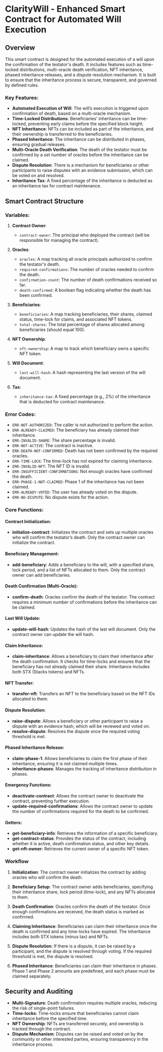 # ClarityWill -  Enhanced Smart Contract for Automated Will Execution

## Overview
This smart contract is designed for the automated execution of a will upon the confirmation of the testator's death. It includes features such as time-locked distributions, multi-oracle death verification, NFT inheritance, phased inheritance releases, and a dispute resolution mechanism. It is built to ensure that the inheritance process is secure, transparent, and governed by defined rules.

### Key Features:
- **Automated Execution of Will**: The will’s execution is triggered upon confirmation of death, based on a multi-oracle mechanism.
- **Time-Locked Distributions**: Beneficiaries’ inheritance can be time-locked, preventing early claims before the specified block height.
- **NFT Inheritance**: NFTs can be included as part of the inheritance, and their ownership is transferred to the beneficiaries.
- **Phased Inheritance**: The inheritance can be distributed in phases, ensuring gradual releases.
- **Multi-Oracle Death Verification**: The death of the testator must be confirmed by a set number of oracles before the inheritance can be claimed.
- **Dispute Resolution**: There is a mechanism for beneficiaries or other participants to raise disputes with an evidence submission, which can be voted on and resolved.
- **Inheritance Tax**: A fixed percentage of the inheritance is deducted as an inheritance tax for contract maintenance.

## Smart Contract Structure

### Variables:
1. **Contract Owner**:
   - `contract-owner`: The principal who deployed the contract (will be responsible for managing the contract).

2. **Oracles**:
   - `oracles`: A map tracking all oracle principals authorized to confirm the testator's death.
   - `required-confirmations`: The number of oracles needed to confirm the death.
   - `confirmation-count`: The number of death confirmations received so far.
   - `death-confirmed`: A boolean flag indicating whether the death has been confirmed.

3. **Beneficiaries**:
   - `beneficiaries`: A map tracking beneficiaries, their shares, claimed status, time-lock for claims, and associated NFT tokens.
   - `total-shares`: The total percentage of shares allocated among beneficiaries (should equal 100).

4. **NFT Ownership**:
   - `nft-ownership`: A map to track which beneficiary owns a specific NFT token.

5. **Will Document**:
   - `last-will-hash`: A hash representing the last version of the will document.

6. **Tax**:
   - `inheritance-tax`: A fixed percentage (e.g., 2%) of the inheritance that is deducted for contract maintenance.

### Error Codes:
- `ERR-NOT-AUTHORIZED`: The caller is not authorized to perform the action.
- `ERR-ALREADY-CLAIMED`: The beneficiary has already claimed their inheritance.
- `ERR-INVALID-SHARE`: The share percentage is invalid.
- `ERR-NOT-ACTIVE`: The contract is inactive.
- `ERR-DEATH-NOT-CONFIRMED`: Death has not been confirmed by the required oracles.
- `ERR-TIME-LOCK`: The time-lock has not expired for claiming inheritance.
- `ERR-INVALID-NFT`: The NFT ID is invalid.
- `ERR-INSUFFICIENT-CONFIRMATIONS`: Not enough oracles have confirmed the death.
- `ERR-PHASE-1-NOT-CLAIMED`: Phase 1 of the inheritance has not been claimed.
- `ERR-ALREADY-VOTED`: The user has already voted on the dispute.
- `ERR-NO-DISPUTE`: No dispute exists for the action.

### Core Functions:

#### Contract Initialization:
- **initialize-contract**: Initializes the contract and sets up multiple oracles who will confirm the testator’s death. Only the contract owner can initialize the contract.

#### Beneficiary Management:
- **add-beneficiary**: Adds a beneficiary to the will, with a specified share, lock period, and a list of NFTs allocated to them. Only the contract owner can add beneficiaries.

#### Death Confirmation (Multi-Oracle):
- **confirm-death**: Oracles confirm the death of the testator. The contract requires a minimum number of confirmations before the inheritance can be claimed.

#### Last Will Update:
- **update-will-hash**: Updates the hash of the last will document. Only the contract owner can update the will hash.

#### Claim Inheritance:
- **claim-inheritance**: Allows a beneficiary to claim their inheritance after the death confirmation. It checks for time-locks and ensures that the beneficiary has not already claimed their share. Inheritance includes both STX (Stacks tokens) and NFTs.

#### NFT Transfer:
- **transfer-nft**: Transfers an NFT to the beneficiary based on the NFT IDs allocated to them.

#### Dispute Resolution:
- **raise-dispute**: Allows a beneficiary or other participant to raise a dispute with an evidence hash, which will be reviewed and voted on.
- **resolve-dispute**: Resolves the dispute once the required voting threshold is met.

#### Phased Inheritance Release:
- **claim-phase-1**: Allows beneficiaries to claim the first phase of their inheritance, ensuring it is not claimed multiple times.
- **inheritance-phases**: Manages the tracking of inheritance distribution in phases.

#### Emergency Functions:
- **deactivate-contract**: Allows the contract owner to deactivate the contract, preventing further execution.
- **update-required-confirmations**: Allows the contract owner to update the number of confirmations required for the death to be confirmed.

#### Getters:
- **get-beneficiary-info**: Retrieves the information of a specific beneficiary.
- **get-contract-status**: Provides the status of the contract, including whether it is active, death confirmation status, and other key details.
- **get-nft-owner**: Retrieves the current owner of a specific NFT token.

### Workflow

1. **Initialization**:
   The contract owner initializes the contract by adding oracles who will confirm the death.

2. **Beneficiary Setup**:
   The contract owner adds beneficiaries, specifying their inheritance share, lock period (time-lock), and any NFTs allocated to them.

3. **Death Confirmation**:
   Oracles confirm the death of the testator. Once enough confirmations are received, the death status is marked as confirmed.

4. **Claiming Inheritance**:
   Beneficiaries can claim their inheritance once the death is confirmed and any time-locks have expired. The inheritance includes both STX tokens (minus tax) and NFTs.

5. **Dispute Resolution**:
   If there is a dispute, it can be raised by a participant, and the dispute is resolved through voting. If the required threshold is met, the dispute is resolved.

6. **Phased Inheritance**:
   Beneficiaries can claim their inheritance in phases. Phase 1 and Phase 2 amounts are predefined, and each phase must be claimed separately.

## Security and Auditing

- **Multi-Signature**: Death confirmation requires multiple oracles, reducing the risk of single-point failures.
- **Time-locks**: Time-locks ensure that beneficiaries cannot claim inheritance before the specified time.
- **NFT Ownership**: NFTs are transferred securely, and ownership is tracked through the contract.
- **Dispute Mechanism**: Disputes can be raised and voted on by the community or other interested parties, ensuring transparency in the inheritance process.

